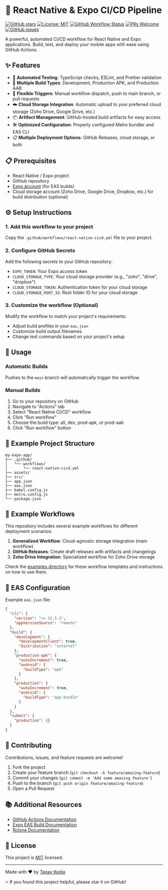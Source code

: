 # 🚀 React Native & Expo CI/CD Pipeline

[![GitHub stars](https://img.shields.io/github/stars/TanayK07/expo-react-native-cicd.svg?style=social&label=Star)](https://github.com/TanayK07/expo-react-native-cicd/stargazers/)
[![License: MIT](https://img.shields.io/badge/License-MIT-blue.svg)](https://opensource.org/licenses/MIT)
[![GitHub Workflow Status](https://img.shields.io/github/actions/workflow/status/TanayK07/expo-react-native-cicd/react-native-cicd.yml?branch=main&label=CI%2FCD)](https://github.com/TanayK07/expo-react-native-cicd/actions)
[![PRs Welcome](https://img.shields.io/badge/PRs-welcome-brightgreen.svg)](https://github.com/TanayK07/expo-react-native-cicd/pulls)
[![GitHub issues](https://img.shields.io/github/issues/TanayK07/expo-react-native-cicd)](https://github.com/TanayK07/expo-react-native-cicd/issues)

A powerful, automated CI/CD workflow for React Native and Expo applications. Build, test, and deploy your mobile apps with ease using GitHub Actions.

## ✨ Features

- 🧪 **Automated Testing**: TypeScript checks, ESLint, and Prettier validation
- 📱 **Multiple Build Types**: Development, Production APK, and Production AAB
- 🔄 **Flexible Triggers**: Manual workflow dispatch, push to main branch, or pull requests
- ☁️ **Cloud Storage Integration**: Automatic upload to your preferred cloud storage (Zoho Drive, Google Drive, etc.)
- 📦 **Artifact Management**: GitHub-hosted build artifacts for easy access
- 🛠️ **Optimized Configuration**: Properly configured Metro bundler and EAS CLI
- 📋 **Multiple Deployment Options**: GitHub Releases, cloud storage, or both

## 📋 Prerequisites

- React Native / Expo project
- GitHub repository
- [Expo account](https://expo.dev/) (for EAS builds)
- Cloud storage account (Zoho Drive, Google Drive, Dropbox, etc.) for build distribution (optional)

## ⚙️ Setup Instructions

### 1. Add this workflow to your project

Copy the `.github/workflows/react-native-cicd.yml` file to your project.

### 2. Configure GitHub Secrets

Add the following secrets to your GitHub repository:

- `EXPO_TOKEN`: Your Expo access token
- `CLOUD_STORAGE_TYPE`: Your cloud storage provider (e.g., "zoho", "drive", "dropbox")
- `CLOUD_STORAGE_TOKEN`: Authentication token for your cloud storage
- `CLOUD_STORAGE_ROOT_ID`: Root folder ID for your cloud storage

### 3. Customize the workflow (Optional)

Modify the workflow to match your project's requirements:

- Adjust build profiles in your `eas.json`
- Customize build output filenames
- Change test commands based on your project's setup

## 🔧 Usage

### Automatic Builds

Pushes to the `main` branch will automatically trigger the workflow.

### Manual Builds

1. Go to your repository on GitHub
2. Navigate to "Actions" tab
3. Select "React Native CI/CD" workflow
4. Click "Run workflow"
5. Choose the build type: all, dev, prod-apk, or prod-aab
6. Click "Run workflow" button

## 📂 Example Project Structure

```plaintext
my-expo-app/
├── .github/
│   └── workflows/
│       └── react-native-cicd.yml
├── assets/
├── src/
├── app.json
├── eas.json
├── babel.config.js
├── metro.config.js
└── package.json
```

## 🧰 Example Workflows

This repository includes several example workflows for different deployment scenarios:

1. **Generalized Workflow**: Cloud-agnostic storage integration (main workflow)
2. **GitHub Releases**: Create draft releases with artifacts and changelogs
3. **Zoho Drive Integration**: Specialized workflow for Zoho Drive storage

Check the [examples directory](./examples) for these workflow templates and instructions on how to use them.

## 🧰 EAS Configuration

Example `eas.json` file:

```json
{
  "cli": {
    "version": ">= 12.5.3",
    "appVersionSource": "remote"
  },
  "build": {
    "development": {
      "developmentClient": true,
      "distribution": "internal"
    },
    "production-apk": {
      "autoIncrement": true,
      "android": {
        "buildType": "apk"
      }
    },
    "production": {
      "autoIncrement": true,
      "android": {
        "buildType": "app-bundle"
      }
    }
  },
  "submit": {
    "production": {}
  }
}
```

## 🤝 Contributing

Contributions, issues, and feature requests are welcome!

1. Fork the project
2. Create your feature branch (`git checkout -b feature/amazing-feature`)
3. Commit your changes (`git commit -m 'Add some amazing feature'`)
4. Push to the branch (`git push origin feature/amazing-feature`)
5. Open a Pull Request

## 📚 Additional Resources

- [GitHub Actions Documentation](https://docs.github.com/en/actions)
- [Expo EAS Build Documentation](https://docs.expo.dev/build/introduction/)
- [Rclone Documentation](https://rclone.org/docs/)

## 📝 License

This project is [MIT](LICENSE) licensed.

---

Made with ❤️ by [Tanay Kedia](https://github.com/TanayK07)

⭐️ If you found this project helpful, please star it on GitHub!
